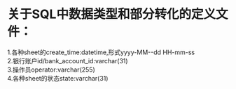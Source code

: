 # 关于SQL中数据类型和部分转化的定义文件：
1.各种sheet的create_time:datetime,形式yyyy-MM--dd HH-mm-ss  
2.银行账户id/bank_account_id:varchar(31)  
3.操作员operator:varchar(255)  
4.各种sheet的状态state:varchar(31) 
